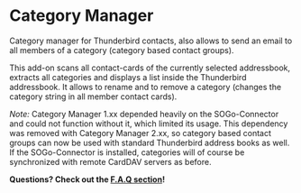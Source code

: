 # Category Manager
Category manager for Thunderbird contacts, also allows to send an email to all members of a category (category based contact groups).

This add-on scans all contact-cards of the currently selected addressbook, extracts all categories and displays a list inside the Thunderbird addressbook. It allows to rename and to remove a category (changes the category string in all member contact cards).


*Note:* Category Manager 1.xx depended heavily on the SOGo-Connector and could not function without it, which limited its usage. This dependency was removed with Category Manager 2.xx, so category based contact groups can now be used with standard Thunderbird address books as well. If the SOGo-Connector is installed, categories will of course be synchronized with remote CardDAV servers as before.

**Questions? Check out the [F.A.Q section](https://github.com/jobisoft/CategoryManager/wiki/F.A.Q.)!**
